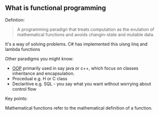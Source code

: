 

## What is functional programming

Defintion:
>A programming paradign that treats computation as the evulation of mathematical functions and avoids changin-state and mutable data.

It's a way of solving problems.
C# has implemented this uisng linq and lambda functions

Other paradigms you might know:
- [OOP](/../oop.md) primarily used in say java or c++, which focus on classes inheritance and encapsulation.
- Procedual e.g. H or C class
- Declaritive e.g. SQL - you say what you want without worrying about control flow

Key points:

Mathematical functions refer to the mathematical definition of a function.

